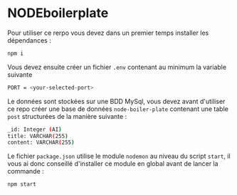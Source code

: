 # NODEboilerplate

Pour utiliser ce rerpo vous devez dans un premier temps installer les dépendances :

```bash
npm i
```

Vous devez ensuite créer un fichier `.env` contenant au minimum la variable suivante

```bash
PORT = <your-selected-port>
```

Le données sont stockées sur une BDD MySql, vous devez avant d'utiliser ce repo créer une base de données `node-boiler-plate` contenant une table `post` structurées de la manière suivante :

```bash
_id: Integer (AI)
title: VARCHAR(255)
content: VARCHAR(255)
```

Le fichier `package.json` utilise le module `nodemon` au niveau du script `start`, il vous ai donc conseillé d'installer ce module en global avant de lancer la commande :

```bash
npm start
```
